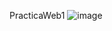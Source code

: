 PracticaWeb1
![image](https://github.com/user-attachments/assets/216ea707-ab0f-4453-9b47-fc388fd4a523)
